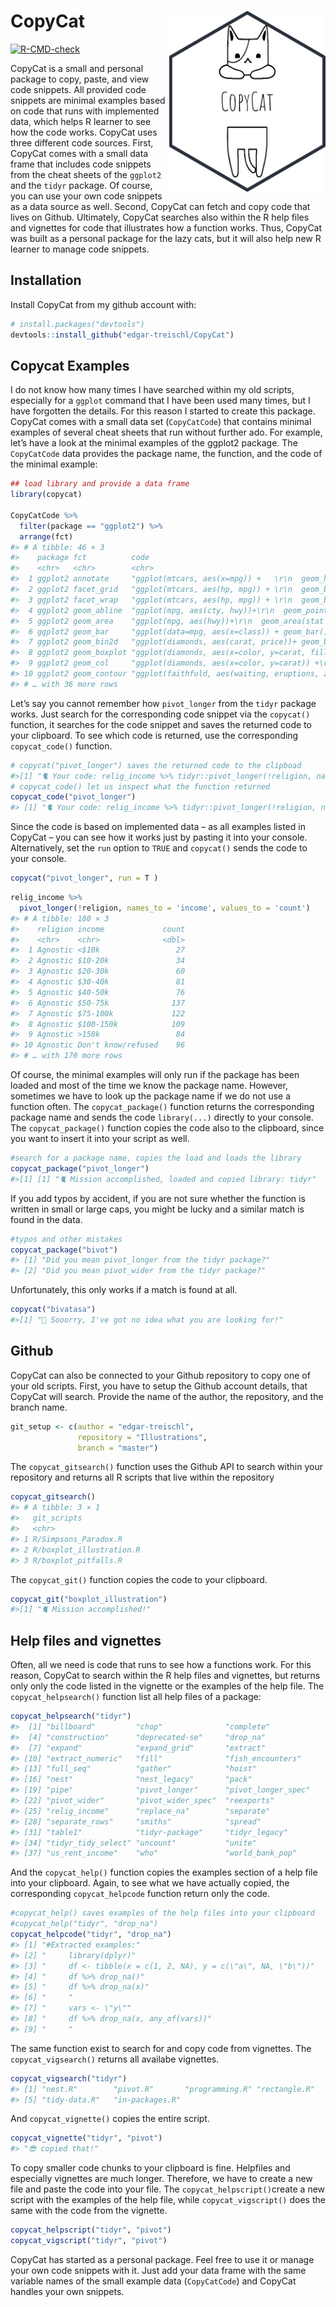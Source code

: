 
<!-- README.md is generated from README.Rmd. Please edit that file -->

# CopyCat <img src="man/figures/sticker.png" align="right" width="250/"/>

<!-- badges: start -->

[![R-CMD-check](https://github.com/edgar-treischl/CopyCat/workflows/R-CMD-check/badge.svg)](https://github.com/edgar-treischl/CopyCat/actions)
<!-- badges: end -->

CopyCat is a small and personal package to copy, paste, and view code
snippets. All provided code snippets are minimal examples based on code
that runs with implemented data, which helps R learner to see how the
code works. CopyCat uses three different code sources. First, CopyCat
comes with a small data frame that includes code snippets from the cheat
sheets of the `ggplot2` and the `tidyr` package. Of course, you can use
your own code snippets as a data source as well. Second, CopyCat can
fetch and copy code that lives on Github. Ultimately, CopyCat searches
also within the R help files and vignettes for code that illustrates how
a function works. Thus, CopyCat was built as a personal package for the
lazy cats, but it will also help new R learner to manage code snippets.

## Installation

Install CopyCat from my github account with:

``` r
# install.packages("devtools")
devtools::install_github("edgar-treischl/CopyCat")
```

## Copycat Examples

I do not know how many times I have searched within my old scripts,
especially for a `ggplot` command that I have been used many times, but
I have forgotten the details. For this reason I started to create this
package. CopyCat comes with a small data set (`CopyCatCode`) that
contains minimal examples of several cheat sheets that run without
further ado. For example, let’s have a look at the minimal examples of
the ggplot2 package. The `CopyCatCode` data provides the package name,
the function, and the code of the minimal example:

``` r
## load library and provide a data frame 
library(copycat)

CopyCatCode %>% 
  filter(package == "ggplot2") %>% 
  arrange(fct)
#> # A tibble: 46 × 3
#>    package fct          code                                                    
#>    <chr>   <chr>        <chr>                                                   
#>  1 ggplot2 annotate     "ggplot(mtcars, aes(x=mpg)) +   \r\n  geom_histogram(co…
#>  2 ggplot2 facet_grid   "ggplot(mtcars, aes(hp, mpg)) + \r\n  geom_blank() + \r…
#>  3 ggplot2 facet_wrap   "ggplot(mtcars, aes(hp, mpg)) + \r\n  geom_blank() + \r…
#>  4 ggplot2 geom_abline  "ggplot(mpg, aes(cty, hwy))+\r\n  geom_point()+\r\n  ge…
#>  5 ggplot2 geom_area    "ggplot(mpg, aes(hwy))+\r\n  geom_area(stat = \"bin\")" 
#>  6 ggplot2 geom_bar     "ggplot(data=mpg, aes(x=class)) + geom_bar()"           
#>  7 ggplot2 geom_bin2d   "ggplot(diamonds, aes(carat, price))+ geom_bin2d(binwid…
#>  8 ggplot2 geom_boxplot "ggplot(diamonds, aes(x=color, y=carat, fill=color)) +\…
#>  9 ggplot2 geom_col     "ggplot(diamonds, aes(x=color, y=carat)) +\r\n  geom_co…
#> 10 ggplot2 geom_contour "ggplot(faithfuld, aes(waiting, eruptions, z = density)…
#> # … with 36 more rows
```

Let’s say you cannot remember how `pivot_longer` from the `tidyr`
package works. Just search for the corresponding code snippet via the
`copycat()` function, it searches for the code snippet and saves the
returned code to your clipboard. To see which code is returned, use the
corresponding `copycat_code()` function.

``` r
# copycat("pivot_longer") saves the returned code to the clipboad
#>[1] "🐈 Your code: relig_income %>% tidyr::pivot_longer(!religion, names_to = #>'income', values_to = 'count')"
# copycat_code() let us inspect what the function returned 
copycat_code("pivot_longer")
#> [1] "🐈 Your code: relig_income %>% tidyr::pivot_longer(!religion, names_to = 'income', values_to = 'count')"
```

Since the code is based on implemented data – as all examples listed in
CopyCat – you can see how it works just by pasting it into your console.
Alternatively, set the `run` option to `TRUE` and `copycat()` sends the
code to your console.

``` r
copycat("pivot_longer", run = T )
```

``` r
relig_income %>% 
  pivot_longer(!religion, names_to = 'income', values_to = 'count')
#> # A tibble: 180 × 3
#>    religion income             count
#>    <chr>    <chr>              <dbl>
#>  1 Agnostic <$10k                 27
#>  2 Agnostic $10-20k               34
#>  3 Agnostic $20-30k               60
#>  4 Agnostic $30-40k               81
#>  5 Agnostic $40-50k               76
#>  6 Agnostic $50-75k              137
#>  7 Agnostic $75-100k             122
#>  8 Agnostic $100-150k            109
#>  9 Agnostic >150k                 84
#> 10 Agnostic Don't know/refused    96
#> # … with 170 more rows
```

Of course, the minimal examples will only run if the package has been
loaded and most of the time we know the package name. However, sometimes
we have to look up the package name if we do not use a function often.
The `copycat_package()` function returns the corresponding package name
and sends the code `library(...)` directly to your console. The
`copycat_package()` function copies the code also to the clipboard,
since you want to insert it into your script as well.

``` r
#search for a package name, copies the load and loads the library
copycat_package("pivot_longer")
#>[1] [1] "🐈 Mission accomplished, loaded and copied library: tidyr"
```

If you add typos by accident, if you are not sure whether the function
is written in small or large caps, you might be lucky and a similar
match is found in the data.

``` r
#typos and other mistakes 
copycat_package("bivot")
#> [1] "Did you mean pivot_longer from the tidyr package?"
#> [2] "Did you mean pivot_wider from the tidyr package?"
```

Unfortunately, this only works if a match is found at all.

``` r
copycat("bivatasa")
#>[1] "💩 Sooorry, I've got no idea what you are looking for!"
```

## Github

CopyCat can also be connected to your Github repository to copy one of
your old scripts. First, you have to setup the Github account details,
that CopyCat will search. Provide the name of the author, the
repository, and the branch name.

``` r
git_setup <- c(author = "edgar-treischl",
               repository = "Illustrations",
               branch = "master")
```

The `copycat_gitsearch()` function uses the Github API to search within
your repository and returns all R scripts that live within the
repository

``` r
copycat_gitsearch()
#> # A tibble: 3 × 1
#>   git_scripts             
#>   <chr>                   
#> 1 R/Simpsons_Paradox.R    
#> 2 R/boxplot_illustration.R
#> 3 R/boxplot_pitfalls.R
```

The `copycat_git()` function copies the code to your clipboard.

``` r
copycat_git("boxplot_illustration")
#>[1] "🐈 Mission accomplished!"
```

## Help files and vignettes

Often, all we need is code that runs to see how a functions work. For
this reason, CopyCat to search within the R help files and vignettes,
but returns only only the code listed in the vignette or the examples of
the help file. The `copycat_helpsearch()` function list all help files
of a package:

``` r
copycat_helpsearch("tidyr")
#>  [1] "billboard"         "chop"              "complete"         
#>  [4] "construction"      "deprecated-se"     "drop_na"          
#>  [7] "expand"            "expand_grid"       "extract"          
#> [10] "extract_numeric"   "fill"              "fish_encounters"  
#> [13] "full_seq"          "gather"            "hoist"            
#> [16] "nest"              "nest_legacy"       "pack"             
#> [19] "pipe"              "pivot_longer"      "pivot_longer_spec"
#> [22] "pivot_wider"       "pivot_wider_spec"  "reexports"        
#> [25] "relig_income"      "replace_na"        "separate"         
#> [28] "separate_rows"     "smiths"            "spread"           
#> [31] "table1"            "tidyr-package"     "tidyr_legacy"     
#> [34] "tidyr_tidy_select" "uncount"           "unite"            
#> [37] "us_rent_income"    "who"               "world_bank_pop"
```

And the `copycat_help()` function copies the examples section of a help
file into your clipboard. Again, to see what we have actually copied,
the corresponding `copycat_helpcode` function return only the code.

``` r
#copycat_help() saves examples of the help files into your clipboard
#copycat_help("tidyr", "drop_na")
copycat_helpcode("tidyr", "drop_na")
#> [1] "#Extracted examples:"                                       
#> [2] "     library(dplyr)"                                        
#> [3] "     df <- tibble(x = c(1, 2, NA), y = c(\"a\", NA, \"b\"))"
#> [4] "     df %>% drop_na()"                                      
#> [5] "     df %>% drop_na(x)"                                     
#> [6] "     "                                                      
#> [7] "     vars <- \"y\""                                         
#> [8] "     df %>% drop_na(x, any_of(vars))"                       
#> [9] "     "
```

The same function exist to search for and copy code from vignettes. The
`copycat_vigsearch()` returns all availabe vignettes.

``` r
copycat_vigsearch("tidyr")
#> [1] "nest.R"        "pivot.R"       "programming.R" "rectangle.R"  
#> [5] "tidy-data.R"   "in-packages.R"
```

And `copycat_vignette()` copies the entire script.

``` r
copycat_vignette("tidyr", "pivot")
#> "😎 copied that!"
```

To copy smaller code chunks to your clipboard is fine. Helpfiles and
especially vignettes are much longer. Therefore, we have to create a new
file and paste the code into your file. The `copycat_helpscript()`create
a new script with the examples of the help file, while
`copycat_vigscript()` does the same with the code from the vignette.

``` r
copycat_helpscript("tidyr", "pivot")
copycat_vigscript("tidyr", "pivot")
```

CopyCat has started as a personal package. Feel free to use it or manage
your own code snippets with it. Just add your data frame with the same
variable names of the small example data (`CopyCatCode`) and CopyCat
handles your own snippets.
